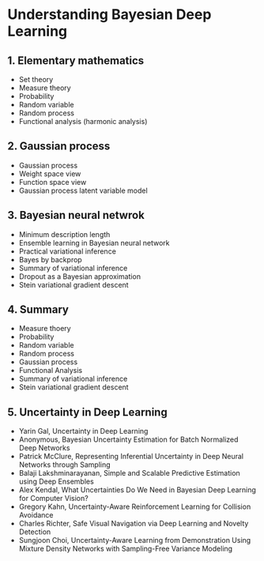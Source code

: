 # Understanding Bayesian Deep Learning 

## 1. Elementary mathematics
- Set theory
- Measure theory
- Probability
- Random variable
- Random process
- Functional analysis (harmonic analysis)

## 2. Gaussian process
- Gaussian process
- Weight space view
- Function space view
- Gaussian process latent variable model 

## 3. Bayesian neural netwrok
- Minimum description length
- Ensemble learning in Bayesian neural network
- Practical variational inference
- Bayes by backprop
- Summary of variational inference
- Dropout as a Bayesian approximation
- Stein variational gradient descent 

## 4. Summary
- Measure thoery
- Probability
- Random variable
- Random process
- Gaussian process
- Functional Analysis
- Summary of variational inference
- Stein variational gradient descent 

## 5. Uncertainty in Deep Learning  
- Yarin Gal, Uncertainty in Deep Learning
- Anonymous, Bayesian Uncertainty Estimation for Batch Normalized Deep Networks
- Patrick McClure, Representing Inferential Uncertainty in Deep Neural Networks through Sampling
- Balaji Lakshminarayanan, Simple and Scalable Predictive Estimation using Deep Ensembles
- Alex Kendal, What Uncertainties Do We Need in Bayesian Deep Learning for Computer Vision?
- Gregory Kahn, Uncertainty-Aware Reinforcement Learning for Collision Avoidance
- Charles Richter, Safe Visual Navigation via Deep Learning and Novelty Detection
- Sungjoon Choi, Uncertainty-Aware Learning from Demonstration Using Mixture Density Networks with Sampling-Free Variance Modeling
